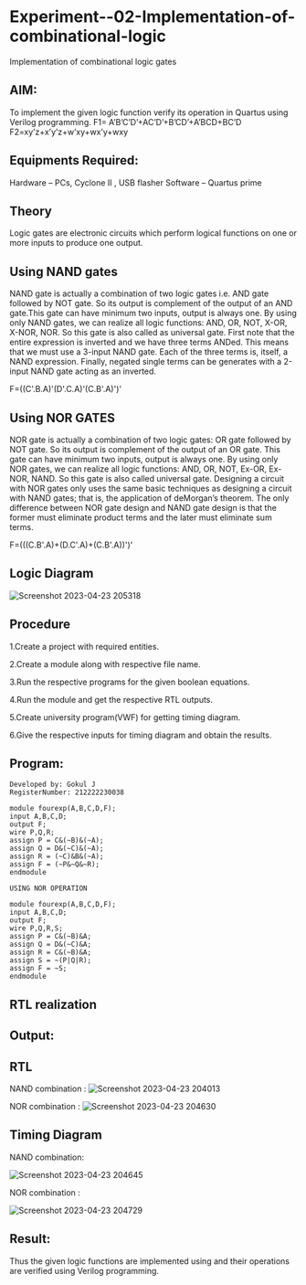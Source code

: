 # Experiment--02-Implementation-of-combinational-logic
Implementation of combinational logic gates
 
## AIM:
To implement the given logic function verify its operation in Quartus using Verilog programming.
 F1= A’B’C’D’+AC’D’+B’CD’+A’BCD+BC’D
F2=xy’z+x’y’z+w’xy+wx’y+wxy
 
 
 
## Equipments Required:
Hardware – PCs, Cyclone II , USB flasher
Software – Quartus prime

## Theory
Logic gates are electronic circuits which perform logical functions on one or more inputs to produce one output.

## Using NAND gates
NAND gate is actually a combination of two logic gates i.e. AND gate followed by NOT gate. So its output is complement of the output of an AND gate.This gate can have minimum two inputs, output is always one. By using only NAND gates, we can realize all logic functions: AND, OR, NOT, X-OR, X-NOR, NOR. So this gate is also called as universal gate. First note that the entire expression is inverted and we have three terms ANDed. This means that we must use a 3-input NAND gate. Each of the three terms is, itself, a NAND expression. Finally, negated single terms can be generates with a 2-input NAND gate acting as an inverted.

F=((C'.B.A)'(D'.C.A)'(C.B'.A)')'

## Using NOR GATES
NOR gate is actually a combination of two logic gates: OR gate followed by NOT gate. So its output is complement of the output of an OR gate. This gate can have minimum two inputs, output is always one. By using only NOR gates, we can realize all logic functions: AND, OR, NOT, Ex-OR, Ex-NOR, NAND. So this gate is also called universal gate. Designing a circuit with NOR gates only uses the same basic techniques as designing a circuit with NAND gates; that is, the application of deMorgan’s theorem. The only difference between NOR gate design and NAND gate design is that the former must eliminate product terms and the later must eliminate sum terms.

F=(((C.B'.A)+(D.C'.A)+(C.B'.A))')'

 

## Logic Diagram
![Screenshot 2023-04-23 205318](https://user-images.githubusercontent.com/121165938/233848623-c2ad4223-5864-46b9-88b5-0a7ee7778233.png)

## Procedure
1.Create a project with required entities.

2.Create a module along with respective file name.

3.Run the respective programs for the given boolean equations.

4.Run the module and get the respective RTL outputs.

5.Create university program(VWF) for getting timing diagram.

6.Give the respective inputs for timing diagram and obtain the results.

## Program:

```Program to implement the given logic function and to verify its operations in quartus using Verilog programming.
Developed by: Gokul J
RegisterNumber: 212222230038

module fourexp(A,B,C,D,F);
input A,B,C,D;
output F;
wire P,Q,R;
assign P = C&(~B)&(~A);
assign Q = D&(~C)&(~A);
assign R = (~C)&B&(~A);
assign F = (~P&~Q&~R);
endmodule

USING NOR OPERATION

module fourexp(A,B,C,D,F);
input A,B,C,D;
output F;
wire P,Q,R,S;
assign P = C&(~B)&A;
assign Q = D&(~C)&A;
assign R = C&(~B)&A;
assign S = ~(P|Q|R);
assign F = ~S;
endmodule
```


## RTL realization

## Output:

## RTL

NAND combination : 
![Screenshot 2023-04-23 204013](https://user-images.githubusercontent.com/121165938/233848007-2bd15509-2586-4909-920d-64ca5eeaca2f.png)

NOR combination :
![Screenshot 2023-04-23 204630](https://user-images.githubusercontent.com/121165938/233848246-2124b870-c03a-46ba-8aed-52872a301776.png)



## Timing Diagram

NAND combination:

![Screenshot 2023-04-23 204645](https://user-images.githubusercontent.com/121165938/233848270-46a94be8-11e4-40a5-9fd2-99e54a1084ca.png)

NOR combination :

![Screenshot 2023-04-23 204729](https://user-images.githubusercontent.com/121165938/233848322-2e2747c4-92eb-4513-a1e7-a88318bc6510.png)



## Result:
Thus the given logic functions are implemented using  and their operations are verified using Verilog programming.
